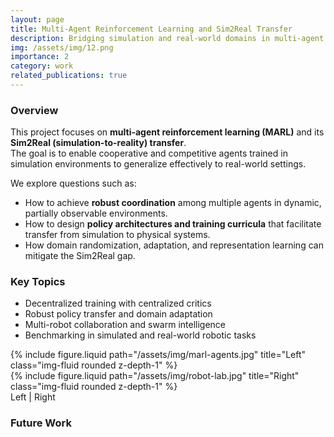 ```yaml
---
layout: page
title: Multi-Agent Reinforcement Learning and Sim2Real Transfer
description: Bridging simulation and real-world domains in multi-agent learning
img: /assets/img/12.png
importance: 2
category: work
related_publications: true
---
```


### Overview

This project focuses on **multi-agent reinforcement learning (MARL)** and its **Sim2Real (simulation-to-reality) transfer**.  
The goal is to enable cooperative and competitive agents trained in simulation environments to generalize effectively to real-world settings.

We explore questions such as:
- How to achieve **robust coordination** among multiple agents in dynamic, partially observable environments.
- How to design **policy architectures and training curricula** that facilitate transfer from simulation to physical systems.
- How domain randomization, adaptation, and representation learning can mitigate the Sim2Real gap.

### Key Topics
- Decentralized training with centralized critics  
- Robust policy transfer and domain adaptation  
- Multi-robot collaboration and swarm intelligence  
- Benchmarking in simulated and real-world robotic tasks

<div class="row justify-content-sm-center">
  <div class="col-sm-6 mt-3 mt-md-0">
    {% include figure.liquid path="/assets/img/marl-agents.jpg" title="Left" class="img-fluid rounded z-depth-1" %}
  </div>
  <div class="col-sm-6 mt-3 mt-md-0">
    {% include figure.liquid path="/assets/img/robot-lab.jpg" title="Right" class="img-fluid rounded z-depth-1" %}
  </div>
</div>
<div class="caption">
  Left | Right
</div>

### Future Work
